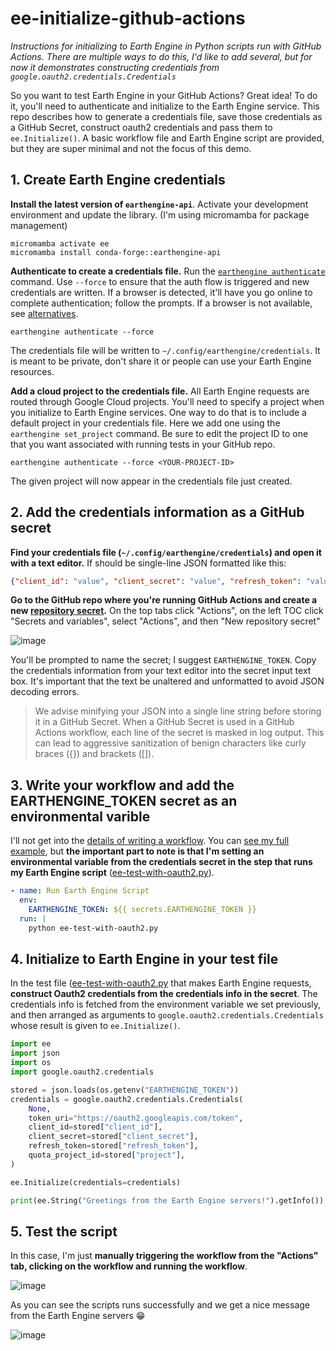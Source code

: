 # ee-initialize-github-actions
_Instructions for initializing to Earth Engine in Python scripts run with GitHub Actions. There
are multiple ways to do this, I'd like to add several, but for now it demonstrates constructing
credentials from `google.oauth2.credentials.Credentials`_

So you want to test Earth Engine in your GitHub Actions? Great idea! To do it, you'll need
to authenticate and initialize to the Earth Engine service. This repo describes how to
generate a credentials file, save those credentials as a GitHub Secret, construct
oauth2 credentials and pass them to `ee.Initialize()`. A basic workflow file and Earth
Engine script are provided, but they are super minimal and not the focus of this demo.

## 1. Create Earth Engine credentials

**Install the latest version of `earthengine-api`**. Activate your development
environment and update the library. (I'm using micromamba for package management)

```shell
micromamba activate ee
micromamba install conda-forge::earthengine-api
```

**Authenticate to create a credentials file.** Run the
[`earthengine authenticate`](https://developers.google.com/earth-engine/guides/command_line#authenticate)
command. Use `--force` to ensure that the auth flow is triggered and new credentials are
written. If a browser is detected, it'll have you go online to complete authentication;
follow the prompts. If a browser is not available, see
[alternatives]([url](https://developers.google.com/earth-engine/guides/auth#authentication_details)).

```shell
earthengine authenticate --force
```

The credentials file will be written to `~/.config/earthengine/credentials`. It is meant to be
private, don't share it or people can use your Earth Engine resources.

**Add a cloud project to the credentials file.** All Earth Engine requests are routed through
Google Cloud projects. You'll need to specify a project when you initialize to Earth Engine services.
One way to do that is to include a default project in your credentials file. Here we add one using the
`earthengine set_project` command. Be sure to edit the project ID to one that you want associated
with running tests in your GitHub repo. 

```shell
earthengine authenticate --force <YOUR-PROJECT-ID>
```

The given project will now appear in the credentials file just created.

## 2. Add the credentials information as a GitHub secret

**Find your credentials file (`~/.config/earthengine/credentials`) and open it with a text editor.**
If should be single-line JSON formatted like this:

```json
{"client_id": "value", "client_secret": "value", "refresh_token": "value", "project": "value"}
```

**Go to the GitHub repo where you're running GitHub Actions and create a new
[repository secret](https://docs.github.com/en/codespaces/managing-codespaces-for-your-organization/managing-development-environment-secrets-for-your-repository-or-organization).**
On the top tabs click "Actions", on the left TOC click "Secrets and variables", select "Actions",
and then "New repository secret"

![image](https://github.com/user-attachments/assets/65dbd501-fbbd-43dd-b9e0-44d886d7eddb)

You'll be prompted to name the secret; I suggest `EARTHENGINE_TOKEN`. Copy the credentials information
from your text editor into the secret input text box. It's important that the text be unaltered and
unformatted to avoid JSON decoding errors.

> We advise minifying your JSON into a single line string before storing it in a GitHub Secret. When a
> GitHub Secret is used in a GitHub Actions workflow, each line of the secret is masked in log output.
> This can lead to aggressive sanitization of benign characters like curly braces ({}) and brackets ([]).

## 3. Write your workflow and add the EARTHENGINE_TOKEN secret as an environmental varible

I'll not get into the [details of writing a workflow](https://docs.github.com/en/actions/writing-workflows/about-workflows).
You can [see my full example](https://github.com/gee-community/ee-initialize-github-actions/blob/main/.github/workflows/ee-test-with-oauth2.yml),
but **the important part to note is that I'm setting an environmental variable from the credentials secret
in the step that runs my Earth Engine script** ([ee-test-with-oauth2.py](https://github.com/gee-community/ee-initialize-github-actions/blob/main/ee-test-with-oauth2.py)).

```yml
- name: Run Earth Engine Script
  env:
    EARTHENGINE_TOKEN: ${{ secrets.EARTHENGINE_TOKEN }}
  run: |
    python ee-test-with-oauth2.py
```

## 4. Initialize to Earth Engine in your test file

In the test file ([ee-test-with-oauth2.py](https://github.com/gee-community/ee-initialize-github-actions/blob/main/ee-test-with-oauth2.py)
that makes Earth Engine requests, **construct Oauth2 credentials
from the credentials info in the secret**. The credentials info is fetched from
the environment variable we set previously, and then arranged as arguments
to `google.oauth2.credentials.Credentials` whose result is given to `ee.Initialize()`.

```python
import ee
import json
import os
import google.oauth2.credentials

stored = json.loads(os.getenv("EARTHENGINE_TOKEN"))
credentials = google.oauth2.credentials.Credentials(
    None,
    token_uri="https://oauth2.googleapis.com/token",
    client_id=stored["client_id"],
    client_secret=stored["client_secret"],
    refresh_token=stored["refresh_token"],
    quota_project_id=stored["project"],
)

ee.Initialize(credentials=credentials)

print(ee.String("Greetings from the Earth Engine servers!").getInfo())
```

## 5. Test the script

In this case, I'm just **manually triggering the workflow from the "Actions" tab,
clicking on the workflow and running the workflow**. 

![image](https://github.com/user-attachments/assets/cd324247-f592-401c-afdd-e5cc5e2d1382)

As you can see the scripts runs successfully and we get a nice message from the
Earth Engine servers 😁

![image](https://github.com/user-attachments/assets/280082ef-7caa-419e-8fa2-795bc1e888d1)







